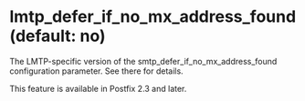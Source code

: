 # lmtp_defer_if_no_mx_address_found (default: no)
 The LMTP-specific version of the smtp\_defer\_if\_no\_mx\_address\_found
configuration parameter. See there for details. 


 This feature is available in Postfix 2.3 and later. 


